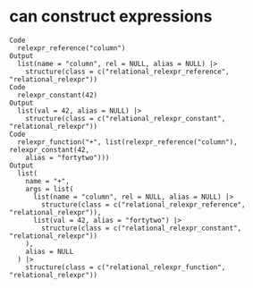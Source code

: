 # can construct expressions

    Code
      relexpr_reference("column")
    Output
      list(name = "column", rel = NULL, alias = NULL) |>
        structure(class = c("relational_relexpr_reference", "relational_relexpr"))
    Code
      relexpr_constant(42)
    Output
      list(val = 42, alias = NULL) |>
        structure(class = c("relational_relexpr_constant", "relational_relexpr"))
    Code
      relexpr_function("+", list(relexpr_reference("column"), relexpr_constant(42,
        alias = "fortytwo")))
    Output
      list(
        name = "+",
        args = list(
          list(name = "column", rel = NULL, alias = NULL) |>
            structure(class = c("relational_relexpr_reference", "relational_relexpr")),
          list(val = 42, alias = "fortytwo") |>
            structure(class = c("relational_relexpr_constant", "relational_relexpr"))
        ),
        alias = NULL
      ) |>
        structure(class = c("relational_relexpr_function", "relational_relexpr"))


